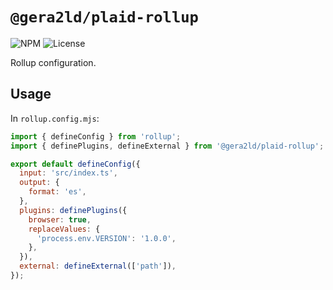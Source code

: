 # `@gera2ld/plaid-rollup`

![NPM](https://img.shields.io/npm/v/@gera2ld/plaid-rollup.svg)
![License](https://img.shields.io/npm/l/@gera2ld/plaid-rollup.svg)

Rollup configuration.

## Usage

In `rollup.config.mjs`:

```js
import { defineConfig } from 'rollup';
import { definePlugins, defineExternal } from '@gera2ld/plaid-rollup';

export default defineConfig({
  input: 'src/index.ts',
  output: {
    format: 'es',
  },
  plugins: definePlugins({
    browser: true,
    replaceValues: {
      'process.env.VERSION': '1.0.0',
    },
  }),
  external: defineExternal(['path']),
});
```
